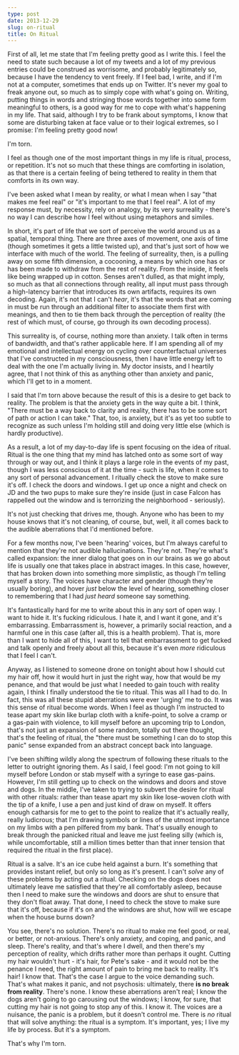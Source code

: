 ```yaml
---
type: post
date: 2013-12-29
slug: on-ritual
title: On Ritual
---
```


First of all, let me state that I'm feeling pretty good as I write this.  I feel
the need to state such because a lot of my tweets and a lot of my previous
entries could be construed as worrisome, and probably legitimately so, because I
have the tendency to vent freely.  If I feel bad, I write, and if I'm not at a
computer, sometimes that ends up on Twitter.  It's never my goal to freak anyone
out, so much as to simply cope with what's going on.  Writing, putting things in
words and stringing those words together into some form meaningful to others, is
a good way for me to cope with what's happening in my life.  That said, although
I try to be frank about symptoms, I know that some are disturbing taken at face
value or to their logical extremes, so I promise: I'm feeling pretty good now!

I'm torn.

I feel as though one of the most important things in my life is ritual, process,
or repetition.  It's not so much that these things are comforting in isolation,
as that there is a certain feeling of being tethered to reality in them that
comforts in its own way.

I've been asked what I mean by reality, or what I mean when I say "that makes me
feel real" or "it's important to me that I feel real".  A lot of my response
must, by necessity, rely on analogy, by its very surreality - there's no way I
can describe how I feel without using metaphors and similes.

In short, it's part of life that we sort of perceive the world around us as a
spatial, temporal thing.  There are three axes of movement, one axis of time
(though sometimes it gets a little twisted up), and that's just sort of how we
interface with much of the world.  The feeling of surreality, then, is a
pulling away on some fifth dimension, a cocooning, a means by which one has or
has been made to withdraw from the rest of reality.  From the inside, it feels
like being wrapped up in cotton.  Senses aren't dulled, as that might imply, so
much as that all connections through reality, all input must pass through a
high-latency barrier that introduces its own artifacts, requires its own
decoding.  Again, it's not that I can't *hear*, it's that the words that are
coming in must be run through an additional filter to associate them first with
meanings, and then to tie them back through the perception of reality (the rest
of which must, of course, go through its own decoding process).

This surreality is, of course, nothing more than anxiety.  I talk often in terms
of bandwidth, and that's rather applicable here.  If I am spending all of my
emotional and intellectual energy on cycling over counterfactual universes that
I've constructed in my consciousness, then I have little energy left to deal
with the one I'm actually living in.  My doctor insists, and I heartily agree,
that I not think of this as anything other than anxiety and panic, which I'll
get to in a moment.

I said that I'm torn above because the result of this is a desire to get back to
reality.  The problem is that the anxiety gets in the way quite a bit.  I think,
"There must be a way back to clarity and reality, there has to be some sort of
path or action I can take."  That, too, is anxiety, but it's as yet too subtle
to recognize as such unless I'm holding still and doing very little else (which
is hardly productive).

As a result, a lot of my day-to-day life is spent focusing on the idea of
ritual.  Ritual is the one thing that my mind has latched onto as some sort of
way through or way out, and I think it plays a large role in the events of my
past, though I was less conscious of it at the time - such is life, when it
comes to any sort of personal advancement.  I ritually check the stove to make
sure it's off.  I check the doors and windows.  I get up once a night and check
on JD and the two pups to make sure they're inside (just in case Falcon has
rappelled out the window and is terrorizing the neighborhood - seriously).

It's not just checking that drives me, though.  Anyone who has been to my house
knows that it's not cleaning, of course, but, well, it all comes back to the
audible aberrations that I'd mentioned before.

For a few months now, I've been 'hearing' voices, but I'm always careful to
mention that they're not audible hallucinations.  They're not.  They're what's
called expansion: the inner dialog that goes on in our brains as we go about
life is usually one that takes place in abstract images.  In this case, however,
that has broken down into something more simplistic, as though I'm telling
myself a story.  The voices have character and gender (though they're usually
boring), and hover *just* below the level of hearing, something closer to
remembering that I had *just heard* someone say something.

It's fantastically hard for me to write about this in any sort of open way.  I
want to hide it.  It's fucking ridiculous.  I hate it, and I want it gone, and
it's embarrassing.  Embarrassment is, however, a primarily social reaction, and
a harmful one in this case (after all, this is a health problem).  That is, more
than I want to hide all of this, I want to tell that embarrassment to get fucked
and talk openly and freely about all this, because it's even *more* ridiculous
that I feel I can't.

Anyway, as I listened to someone drone on tonight about how I should cut my hair
off, how it would hurt in just the right way, how that would be my penance, and
that would be just what I needed to gain touch with reality again, I think I
finally understood the tie to ritual.  This was all I had to do.  In fact, this
was all these stupid aberrations were ever 'urging' me to do.  It was this sense
of ritual become words.  When I feel as though I'm instructed to tease apart my
skin like burlap cloth with a knife-point, to solve a cramp or a gas-pain with
violence, to kill myself before an upcoming trip to London, that's not just an
expansion of some random, totally out there thought, that's the feeling of
ritual, the "there must be something I can do to stop this panic" sense expanded
from an abstract concept back into language.

I've been shifting wildly along the spectrum of following these rituals to the
letter to outright ignoring them.  As I said, I feel good: I'm not going to kill
myself before London or stab myself with a syringe to ease gas-pains.  However,
I'm still getting up to check on the windows and doors and stove and dogs.  In
the middle, I've taken to trying to subvert the desire for ritual with other
rituals: rather than tease apart my skin like lose-woven cloth with the tip of a
knife, I use a pen and just kind of draw on myself.  It offers enough catharsis
for me to get to the point to realize that it's actually really, really
ludicrous; that I'm drawing symbols or lines of the utmost importance on my
limbs with a pen pilfered from my bank.  That's usually enough to break through
the panicked ritual and leave me just feeling silly (which is, while
uncomfortable, still a million times better than that inner tension that
required the ritual in the first place).

Ritual is a salve.  It's an ice cube held against a burn.  It's something that
provides instant relief, but only so long as it's present.  I can't *solve* any
of these problems by acting out a ritual.  Checking on the dogs does not
ultimately leave me satisfied that they're all comfortably asleep, because then
I need to make sure the windows and doors are shut to ensure that they don't
float away.  That done, I need to check the stove to make sure that it's off,
because if it's on and the windows are shut, how will we escape when the house
burns down?

You see, there's no solution.  There's no ritual to make me feel good, or real,
or better, or not-anxious.  There's only anxiety, and coping, and panic, and
sleep.  There's reality, and that's where I dwell, and then there's my
perception of reality, which drifts rather more than perhaps it ought.  Cutting
my hair wouldn't hurt - it's hair, for Pete's sake - and it would not be the
penance I need, the right amount of pain to bring me back to reality.  It's
hair!  I know that.  That's the case I argue to the voice demanding such.
That's what makes it panic, and not psychosis: ultimately, there **is no break
from reality**.  There's none.  I know these aberrations aren't real; I know the
dogs aren't going to go carousing out the windows; I know, for sure, that
cutting my hair is not going to stop any of this.  I know it.  The voices are a
nuisance, the panic is a problem, but it doesn't control me.  There is *no*
ritual that will solve anything: the ritual is a symptom.  It's important, yes;
I live my life by process.  But it's a symptom.

That's why I'm torn.
